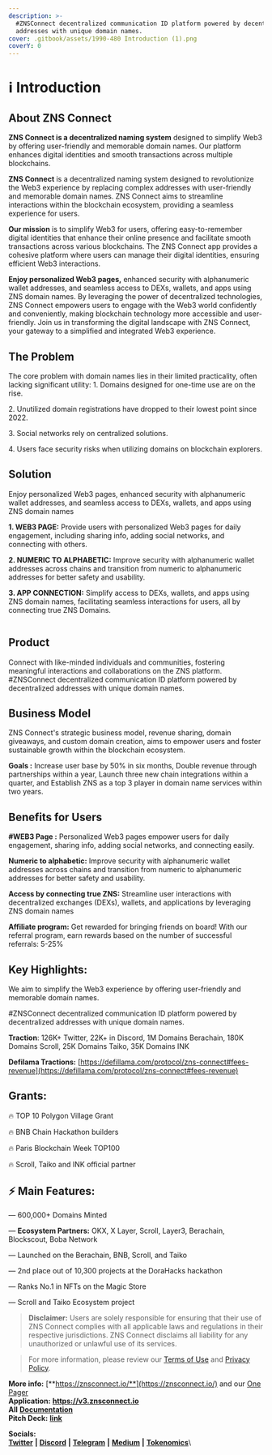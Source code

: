 ```yaml
---
description: >-
  #ZNSConnect decentralized communication ID platform powered by decentralized
  addresses with unique domain names.
cover: .gitbook/assets/1990-480 Introduction (1).png
coverY: 0
---
```


# ℹ️ Introduction

## About ZNS Connect

**ZNS Connect is a decentralized naming system** designed to simplify Web3 by offering user-friendly and memorable domain names. Our platform enhances digital identities and smooth transactions across multiple blockchains.

**ZNS Connect** is a decentralized naming system designed to revolutionize the Web3 experience by replacing complex addresses with user-friendly and memorable domain names. ZNS Connect aims to streamline interactions within the blockchain ecosystem, providing a seamless experience for users.

**Our mission** is to simplify Web3 for users, offering easy-to-remember digital identities that enhance their online presence and facilitate smooth transactions across various blockchains. The ZNS Connect app provides a cohesive platform where users can manage their digital identities, ensuring efficient Web3 interactions.

**Enjoy personalized Web3 pages,** enhanced security with alphanumeric wallet addresses, and seamless access to DEXs, wallets, and apps using ZNS domain names. By leveraging the power of decentralized technologies, ZNS Connect empowers users to engage with the Web3 world confidently and conveniently, making blockchain technology more accessible and user-friendly. Join us in transforming the digital landscape with ZNS Connect, your gateway to a simplified and integrated Web3 experience.

## **The Problem**&#x20;

The core problem with domain names lies in their limited practicality, often lacking significant utility: 1. Domains designed for one-time use are on the rise.&#x20;

2\. Unutilized domain registrations have dropped to their lowest point since 2022.&#x20;

3\. Social networks rely on centralized solutions.&#x20;

4\. Users face security risks when utilizing domains on blockchain explorers.

## **Solution**

Enjoy personalized Web3 pages, enhanced security with alphanumeric wallet addresses, and seamless access to DEXs, wallets, and apps using ZNS domain names

**1. WEB3 PAGE:** Provide users with personalized Web3 pages for daily engagement, including sharing info, adding social networks, and connecting with others.

**2. NUMERIC TO ALPHABETIC:** Improve security with alphanumeric wallet addresses across chains and transition from numeric to alphanumeric addresses for better safety and usability.

**3.  APP CONNECTION:** Simplify access to DEXs, wallets, and apps using ZNS domain names, facilitating seamless interactions for users, all by connecting true ZNS Domains.

<figure><img src=".gitbook/assets/IMG_4695 copy.jpg" alt=""><figcaption></figcaption></figure>

## Product

Connect with like-minded individuals and communities, fostering meaningful interactions and collaborations on the ZNS platform. #ZNSConnect decentralized communication ID platform powered by decentralized addresses with unique domain names.

## Business Model&#x20;

ZNS Connect's strategic business model, revenue sharing, domain giveaways, and custom domain creation, aims to empower users and foster sustainable growth within the blockchain ecosystem.

**Goals :** Increase user base by 50% in six months, Double revenue through partnerships within a year, Launch three new chain integrations within a quarter, and Establish ZNS as a top 3 player in domain name services within two years.

## Benefits for Users

**#WEB3 Page :** Personalized Web3 pages empower users for daily engagement, sharing info, adding social networks, and connecting easily.

**Numeric to alphabetic:** Improve security with alphanumeric wallet addresses across chains and transition from numeric to alphanumeric addresses for better safety and usability.

**Access by connecting true ZNS:** Streamline user interactions with decentralized exchanges (DEXs), wallets, and applications by leveraging ZNS domain names

**Affiliate program:** Get rewarded for bringing friends on board! With our referral program, earn rewards based on the number of successful referrals: 5-25%

## **Key Highlights:**

We aim to simplify the Web3 experience by offering user-friendly and memorable domain names.

\#ZNSConnect decentralized communication ID platform powered by decentralized addresses with unique domain names.

**Traction**:  126K+ Twitter, 22K+ in Discord, 1M Domains Berachain, 180K Domains Scroll, 25K Domains Taiko, 35K Domains INK

**Defilama Tractions:** [https://defillama.com/protocol/zns-connect#fees-revenue](https://defillama.com/protocol/zns-connect#fees-revenue)

## **Grants**:&#x20;

🔥 TOP 10 Polygon Village Grant

🔥 BNB Chain Hackathon builders

🔥 Paris Blockchain Week TOP100

🔥 Scroll, Taiko and INK official partner

## ⚡ Main Features:

— 600,000+ Domains Minted

&#x20;— **Ecosystem Partners:** OKX, X Layer, Scroll, Layer3,  Berachain, Blockscout, Boba Network

— Launched on the Berachain, BNB, Scroll, and Taiko

— 2nd place out of 10,300 projects at the DoraHacks hackathon&#x20;

— Ranks No.1 in NFTs on the Magic Store

— Scroll and Taiko Ecosystem project

> **Disclaimer:** Users are solely responsible for ensuring that their use of ZNS Connect complies with all applicable laws and regulations in their respective jurisdictions. ZNS Connect disclaims all liability for any unauthorized or unlawful use of its services.

> For more information, please review our [Terms of Use](https://docs.znsconnect.io/legal/terms-of-use) and [Privacy Policy](https://docs.znsconnect.io/legal/privacy-policy).

**More info:** [**https://znsconnect.io/**](https://znsconnect.io/) and our [One Pager](https://docs.znsconnect.io/one-pager-zns)\
**Application:** [**https://v3**](https://v3.znsconnect.io/)[**.**](https://v3.znsconnect.io/)[**znsconnect.io**](https://v3.znsconnect.io/)\
**All** [**Documentation**](https://docs.znsconnect.io/)\
**Pitch Deck:** [**link**](https://docsend.com/view/eaheupi7s8xrrx9d)&#x20;

**Socials:**\
[**Twitter**](https://twitter.com/ZNSConnect) **|** [**Discord**](https://discord.com/channels/1112865738340970636/1112865739532153026) **|** [**Telegram**](https://t.me/znsconnect) **|** [**Medium**](https://medium.com/@znsconnect) **|** [**Tokenomics**](https://docs.znsconnect.io/tokenomics-and-revenue-streams)\


